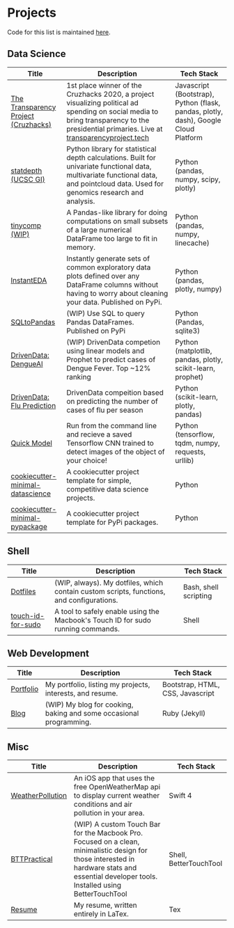 # Projects

Code for this list is maintained [here](https://github.com/jlehrer1/Projects).

## Data Science
| **Title** | **Description** | **Tech Stack** 
| --- | --- | --- |
| [The Transparency Project (Cruzhacks)](https://github.com/jlehrer1/Cruzhacks)| 1st place winner of the Cruzhacks 2020, a project visualizing political ad spending on social media to bring transparency to the presidential primaries. Live at [transparencyproject.tech](http://transparencyproject.tech/candidate_dashboard)| Javascript (Bootstrap), Python (flask, pandas, plotly, dash), Google Cloud Platform |
| [statdepth (UCSC GI)](https://github.com/braingeneers/functional_depth_methods)| Python library for statistical depth calculations. Built for univariate functional data, multivariate functional data, and pointcloud data. Used for genomics research and analysis. | Python (pandas, numpy, scipy, plotly) |
| [tinycomp (WIP)](https://github.com/jlehrer1/tinycomp)| A Pandas-like library for doing computations on small subsets of a large numerical DataFrame too large to fit in memory. | Python (pandas, numpy, linecache) |
| [InstantEDA](https://github.com/jlehrer1/InstantEDA)| Instantly generate sets of common exploratory data plots defined over any DataFrame columns without having to worry about cleaning your data. Published on PyPi. | Python (pandas, plotly, numpy) |
| [SQLtoPandas](https://github.com/jlehrer1/sql-to-pandas) | (WIP) Use SQL to query Pandas DataFrames. Published on PyPi | Python (Pandas, sqlite3) |
| [DrivenData: DengueAI](https://github.com/datascienceslugs/dss-diseasespread)| (WIP) DrivenData competion using linear models and Prophet to predict cases of Dengue Fever. Top ~12% ranking | Python (matplotlib, pandas, plotly, scikit-learn, prophet) |
| [DrivenData: Flu Prediction](https://github.com/jlehrer1/drivendata-flu) | DrivenData compeition based on predicting the number of cases of flu per season | Python (scikit-learn, plotly, pandas) | 
| [Quick Model](https://github.com/jlehrer1/quick_model)| Run from the command line and recieve a saved Tensorflow CNN trained to detect images of the object of your choice! | Python (tensorflow, tqdm, numpy, requests, urllib) |
| [cookiecutter-minimal-datascience](https://github.com/jlehrer1/cookiecutter-minimal-datascience) | A cookiecutter project template for simple, competitive data science projects. | Python | 
| [cookiecutter-minimal-pypackage](https://github.com/jlehrer1/cookiecutter-minimal-pypackage) | A cookiecutter project template for PyPi packages. | Python |

## Shell
| **Title** | **Description** | **Tech Stack** 
| --- | --- | --- |
| [Dotfiles](https://github.com/jlehrer1/dotfiles) | (WIP, always). My dotfiles, which contain custom scripts, functions, and configurations. | Bash, shell scripting
| [touch-id-for-sudo](https://github.com/jlehrer1/touchid-for-sudo) | A tool to safely enable using the Macbook's Touch ID for sudo running commands. | Shell | 

## Web Development
| **Title** | **Description** | **Tech Stack** 
| --- | --- | --- |
| [Portfolio](https://github.com/jlehrer1/personal-website) | My portfolio, listing my projects, interests, and resume. | Bootstrap, HTML, CSS, Javascript |
| [Blog](https://jlehrer1.github.io) | (WIP) My blog for cooking, baking and some occasional programming. | Ruby (Jekyll) |

## Misc
| **Title** | **Description** | **Tech Stack** 
| --- | --- | --- |
| [WeatherPollution](https://github.com/jlehrer1/WeatherPollution) | An iOS app that uses the free OpenWeatherMap api to display current weather conditions and air pollution in your area. | Swift 4 |
| [BTTPractical](https://github.com/jlehrer1/BTT-Practical) | (WIP) A custom Touch Bar for the Macbook Pro. Focused on a clean, minimalistic design for those interested in hardware stats and essential developer tools. Installed using BetterTouchTool | Shell, BetterTouchTool |
| [Resume](https://github.com/jlehrer1/resume) | My resume, written entirely in LaTex.  | Tex |

